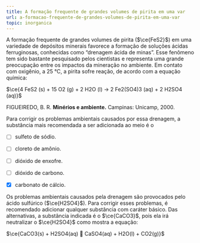 ```yaml
---
title: A formação frequente de grandes volumes de pirita em uma var
url: a-formacao-frequente-de-grandes-volumes-de-pirita-em-uma-var
topic: inorganica
---
```



A formação frequente de grandes volumes de pirita ($\ce{FeS2}$) em uma variedade de depósitos minerais favorece a formação de soluções ácidas ferruginosas, conhecidas como “drenagem ácida de minas”. Esse fenômeno tem sido bastante pesquisado pelos cientistas e representa uma grande preocupação entre os impactos da mineração no ambiente. Em contato com oxigênio, a 25 °C, a pirita sofre reação, de acordo com a equação química:

$\ce{4 FeS2 (s) + 15 O2 (g) + 2 H2O (l) -> 2 Fe2(SO4)3 (aq) + 2 H2SO4 (aq)}$

FIGUEIREDO, B. R. **Minérios e ambiente.** Campinas: Unicamp, 2000.

Para corrigir os problemas ambientais causados por essa drenagem, a substância mais recomendada a ser adicionada ao meio é o



- [ ] sulfeto de sódio.
- [ ] cloreto de amônio.
- [ ] dióxido de enxofre.
- [ ] dióxido de carbono.
- [x] carbonato de cálcio.


Os problemas ambientais causados pela drenagem são provocados pelo ácido sulfúrico ($\ce{H2SO4}$). Para corrigir esses problemas, é recomendado adicionar qualquer substância com caráter básico. Das alternativas, a substância indicada é o $\ce{CaCO3}$, pois ela irá neutralizar o $\ce{H2SO4}$ como mostra a equação:

$\ce{CaCO3(s) + H2SO4(aq)  CaSO4(aq) + H2O(l) + CO2(g)}$

